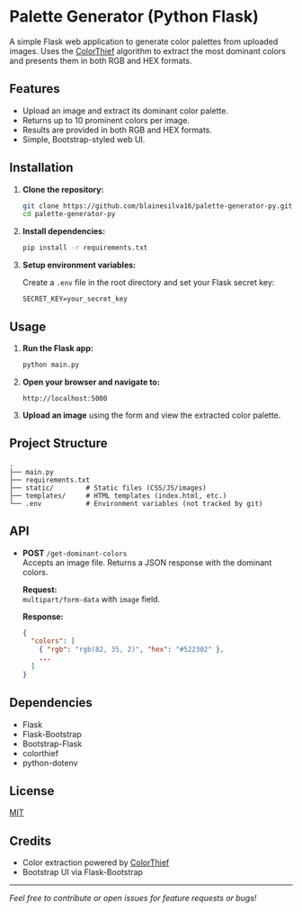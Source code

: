# Palette Generator (Python Flask)

A simple Flask web application to generate color palettes from uploaded images. Uses the [ColorThief](https://github.com/fengsp/color-thief-py) algorithm to extract the most dominant colors and presents them in both RGB and HEX formats.

## Features

- Upload an image and extract its dominant color palette.
- Returns up to 10 prominent colors per image.
- Results are provided in both RGB and HEX formats.
- Simple, Bootstrap-styled web UI.

## Installation

1. **Clone the repository:**
   ```bash
   git clone https://github.com/blainesilva16/palette-generator-py.git
   cd palette-generator-py
   ```

2. **Install dependencies:**
   ```bash
   pip install -r requirements.txt
   ```

3. **Setup environment variables:**

   Create a `.env` file in the root directory and set your Flask secret key:
   ```
   SECRET_KEY=your_secret_key
   ```

## Usage

1. **Run the Flask app:**
   ```bash
   python main.py
   ```

2. **Open your browser and navigate to:**
   ```
   http://localhost:5000
   ```

3. **Upload an image** using the form and view the extracted color palette.

## Project Structure

```
.
├── main.py
├── requirements.txt
├── static/        # Static files (CSS/JS/images)
├── templates/     # HTML templates (index.html, etc.)
└── .env           # Environment variables (not tracked by git)
```

## API

- **POST** `/get-dominant-colors`  
  Accepts an image file. Returns a JSON response with the dominant colors.

  **Request:**  
  `multipart/form-data` with `image` field.

  **Response:**
  ```json
  {
    "colors": [
      { "rgb": "rgb(82, 35, 2)", "hex": "#522302" },
      ...
    ]
  }
  ```

## Dependencies

- Flask
- Flask-Bootstrap
- Bootstrap-Flask
- colorthief
- python-dotenv

## License

[MIT](LICENSE)

## Credits

- Color extraction powered by [ColorThief](https://github.com/fengsp/color-thief-py)
- Bootstrap UI via Flask-Bootstrap

---

*Feel free to contribute or open issues for feature requests or bugs!*

